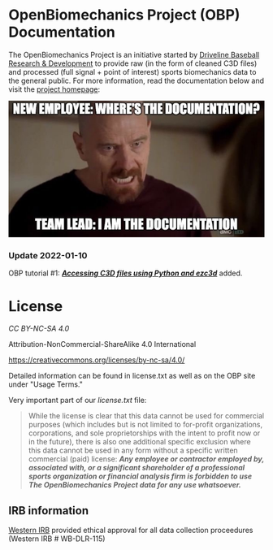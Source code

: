 # OpenBiomechanics Project (OBP) Documentation

The OpenBiomechanics Project is an initiative started by [Driveline Baseball Research & Development](https://drivelinebaseball.com/mission-and-purpose/) to provide raw (in the form of cleaned C3D files) and processed (full signal + point of interest) sports biomechanics data to the general public. For more information, read the documentation below and visit the [project homepage](https://openbiomechanics.org):

![IMG_5797.JPG](imgs/IMG_5797.jpg)

### Update 2022-01-10

OBP tutorial #1: [***Accessing C3D files using Python and ezc3d***](additional_resources\tutorials\ezc3d_python) added.

# License

*CC BY-NC-SA 4.0*

Attribution-NonCommercial-ShareAlike 4.0 International

https://creativecommons.org/licenses/by-nc-sa/4.0/

Detailed information can be found in license.txt as well as on the OBP site under "Usage Terms."

Very important part of our *license.txt* file:

>While the license is clear that this data cannot be used for commercial purposes (which includes but is not limited to for-profit organizations, corporations, and sole proprietorships with the intent to profit now or in the future), there is also one additional specific exclusion where this data cannot be used in any form without a specific written commercial (paid) license: ***Any employee or contractor employed by, associated with, or a significant shareholder of a professional sports organization or financial analysis firm is forbidden to use The OpenBiomechanics Project data for any use whatsoever.***

## IRB information

[Western IRB](https://www.wcgirb.com/) provided ethical approval for all data collection proceedures (Western IRB # WB-DLR-115)
